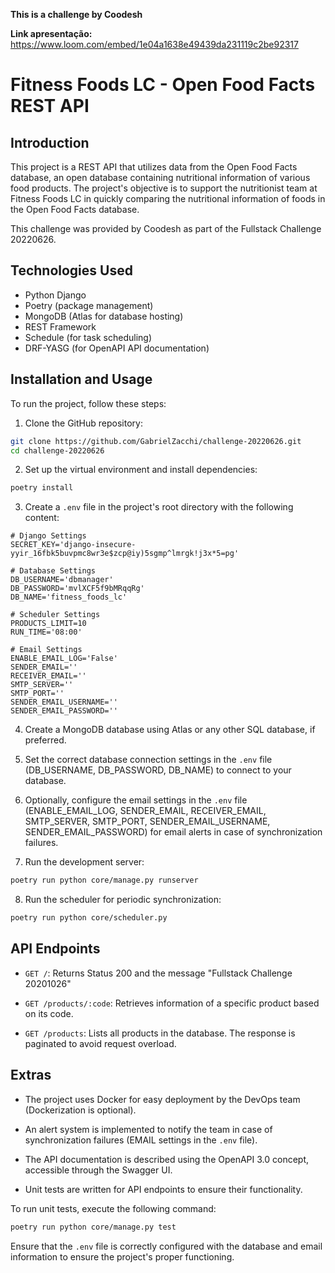 **This is a challenge by Coodesh**

**Link apresentação:** https://www.loom.com/embed/1e04a1638e49439da231119c2be92317

# Fitness Foods LC - Open Food Facts REST API

## Introduction

This project is a REST API that utilizes data from the Open Food Facts database, an open database containing nutritional information of various food products. The project's objective is to support the nutritionist team at Fitness Foods LC in quickly comparing the nutritional information of foods in the Open Food Facts database.

This challenge was provided by Coodesh as part of the Fullstack Challenge 20220626.

## Technologies Used

- Python Django
- Poetry (package management)
- MongoDB (Atlas for database hosting)
- REST Framework
- Schedule (for task scheduling)
- DRF-YASG (for OpenAPI API documentation)

## Installation and Usage

To run the project, follow these steps:

1. Clone the GitHub repository:

```bash
git clone https://github.com/GabrielZacchi/challenge-20220626.git
cd challenge-20220626
```

2. Set up the virtual environment and install dependencies:

```bash
poetry install
```

3. Create a `.env` file in the project's root directory with the following content:

```dotenv
# Django Settings
SECRET_KEY='django-insecure-yyir_16fbk5buvpmc8wr3e$zcp@iy)5sgmp^lmrgk!j3x*5=pg'

# Database Settings
DB_USERNAME='dbmanager'
DB_PASSWORD='mvlXCF5f9bMRqqRg'
DB_NAME='fitness_foods_lc'

# Scheduler Settings
PRODUCTS_LIMIT=10
RUN_TIME='08:00'

# Email Settings
ENABLE_EMAIL_LOG='False'
SENDER_EMAIL=''
RECEIVER_EMAIL=''
SMTP_SERVER=''
SMTP_PORT=''
SENDER_EMAIL_USERNAME=''
SENDER_EMAIL_PASSWORD=''
```

4. Create a MongoDB database using Atlas or any other SQL database, if preferred.

5. Set the correct database connection settings in the `.env` file (DB_USERNAME, DB_PASSWORD, DB_NAME) to connect to your database.

6. Optionally, configure the email settings in the `.env` file (ENABLE_EMAIL_LOG, SENDER_EMAIL, RECEIVER_EMAIL, SMTP_SERVER, SMTP_PORT, SENDER_EMAIL_USERNAME, SENDER_EMAIL_PASSWORD) for email alerts in case of synchronization failures.

7. Run the development server:

```bash
poetry run python core/manage.py runserver
```

8. Run the scheduler for periodic synchronization:

```bash
poetry run python core/scheduler.py
```

## API Endpoints

- `GET /`: Returns Status 200 and the message "Fullstack Challenge 20201026"

- `GET /products/:code`: Retrieves information of a specific product based on its code.

- `GET /products`: Lists all products in the database. The response is paginated to avoid request overload.

## Extras

- The project uses Docker for easy deployment by the DevOps team (Dockerization is optional).

- An alert system is implemented to notify the team in case of synchronization failures (EMAIL settings in the `.env` file).

- The API documentation is described using the OpenAPI 3.0 concept, accessible through the Swagger UI.

- Unit tests are written for API endpoints to ensure their functionality.

To run unit tests, execute the following command:

```bash
poetry run python core/manage.py test
```

Ensure that the `.env` file is correctly configured with the database and email information to ensure the project's proper functioning.